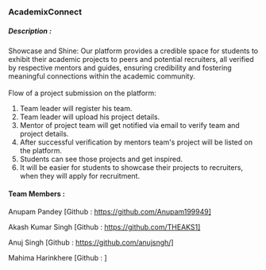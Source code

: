<h3>AcademixConnect</h3>

<h5>Description :</h5> Showcase and Shine: Our platform provides a credible space for students to exhibit their academic projects to peers and potential recruiters, all verified by respective mentors and guides, ensuring credibility and fostering meaningful connections within the academic community.
<br>
<br>
Flow of a project submission on the platform:

1) Team leader will register his team.
2) Team leader will upload his project details.
3) Mentor of project team will get notified via email to verify team and project details.
4) After successful verification by mentors team's project will be listed on the platform.
5) Students can see those projects and get inspired.
6) It will be easier for students to showcase their projects to recruiters, when they will apply for recruitment.


<h4>Team Members :</h4>

Anupam Pandey [Github : https://github.com/Anupam199949]

Akash Kumar Singh [Github : https://github.com/THEAKS1]

Anuj Singh [Github : https://github.com/anujsngh/]

Mahima Harinkhere [Github : ]

